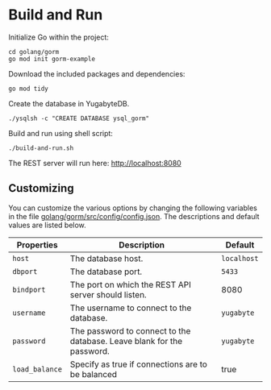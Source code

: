 # Build and Run

Initialize Go within the project:

```shell
cd golang/gorm
go mod init gorm-example
```

Download the included packages and dependencies:

```shell
go mod tidy
```

Create the database in YugabyteDB.

```shell
./ysqlsh -c "CREATE DATABASE ysql_gorm"
```

Build and run using shell script:

```shell
./build-and-run.sh
```

The REST server will run here: <http://localhost:8080>

## Customizing

You can customize the various options by changing the following variables in the file [golang/gorm/src/config/config.json](https://github.com/YugaByte/orm-examples/blob/master/golang/gorm/src/config/config.json). The descriptions and default values are listed below.

| Properties    | Description   | Default |
| ------------- | ------------- | ------- |
| `host`  | The database host. | `localhost`  |
| `dbport`  | The database port. | `5433`  |
| `bindport`  | The port on which the REST API server should listen. | 8080 |
| `username` | The username to connect to the database. | `yugabyte` |
| `password` | The password to connect to the database. Leave blank for the password. | `yugabyte` |
| `load_balance` | Specify as true if connections are to be balanced | true |